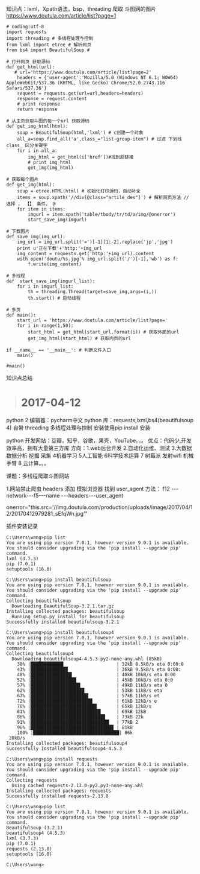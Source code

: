 知识点：lxml，Xpath语法，bsp，threading
爬取 斗图网的图片 https://www.doutula.com/article/list?page=1

    # coding:utf-8
    import requests
    import threading # 多线程处理与控制
    from lxml import etree # 解析网页
    from bs4 import BeautifulSoup #
    
    # 打开网页 获取源码
    def get_html(url):
       # url='https://www.doutula.com/article/list?page=2'
        headers = {'user-agent':'Mozilla/5.0 (Windows NT 6.1; WOW64) AppleWebKit/537.36 (KHTML, like Gecko) Chrome/52.0.2743.116 Safari/537.36'}
        request = requests.get(url=url,headers=headers)
        response = request.content
        # print response
        return response
    
    # 从主页获取斗图的每一个url 获取源码
    def get_img_html(html):
        soup = BeautifulSoup(html,'lxml') # c创建一个对象
        all_a=soup.find_all('a',class_="list-group-item") # 过滤 下划线 class_ 区分关键字
        for i in all_a:
            img_html = get_html(i['href'])#找到超链接
            # print img_html
            get_img(img_html)
    
    # 获取每个图片
    def get_img(html):
        soup = etree.HTML(html) # 初始化打印源码，自动补全
        items = soup.xpath('//div[@class="artile_des"]') # 解析网页方法 // 选择 ， 【】 条件， @
        for item in items:
            imgurl = item.xpath('table/tbody/tr/td/a/img/@onerror')
            start_save_img(imgurl)
    
    # 下载图片
    def save_img(img_url):
        img_url = img_url.split('=')[-1][1:-2].replace('jp','jpg')
        print u'正在下载'+'http:'+img_url
        img_content = requests.get('http:'+img_url).content
        with open('doutu/%s.jpg'% img_url.split('/')[-1],'wb') as f:
            f.write(img_content)
    
    # 多线程
    def  start_save_img(imgurl_list):
        for i in imgurl_list:
            th = threading.Thread(target=save_img,args=(i,))
            th.start() # 启动线程
    
    # 多页
    def main():
        start_url = 'https://www.doutula.com/article/list?page='
        for i in range(1,50):
            start_html = get_html(start_url.format(i)) # 获取外面的url
            get_img_html(start_html) # 获取内页的url
    
    if __name__ == '__main__': # 判断文件入口
        main()
    
    #main()


知识点总结
># 2017-04-12
python 2 编辑器：pycharm中文
python 库：requests,lxml,bs4(beautifulsoup 4) 自带 threading 多线程处理与控制
安装使用pip install 安装
>
python 开发网站：豆瓣，知乎，谷歌，果壳，YouTube。。。
优点：代码少,开发效率高，拥有大量第三方库
方向：1.web后台开发
    2.自动化运维、测试
    3.大数据 数据分析 挖掘 采集
    4机器学习
    5人工智能
    6科学技术运算
    7 树莓派 发射wifi 机械手臂
    8 云计算。。。
>
课题：多线程爬取斗图网站
>
1.网站禁止爬虫
headers 添加
模拟浏览器
找到 user_agent 方法： f12 ---network---f5---name ---headers---user_agent
>
onerror="this.src='//img.doutula.com/production/uploads/image/2017/04/12/20170412979281_sEfqWn.jpg'"

插件安装记录

    C:\Users\wang>pip list
    You are using pip version 7.0.1, however version 9.0.1 is available.
    You should consider upgrading via the 'pip install --upgrade pip' command.
    lxml (3.7.3)
    pip (7.0.1)
    setuptools (16.0)
    
    C:\Users\wang>pip install beautifulsoup
    You are using pip version 7.0.1, however version 9.0.1 is available.
    You should consider upgrading via the 'pip install --upgrade pip' command.
    Collecting beautifulsoup
      Downloading BeautifulSoup-3.2.1.tar.gz
    Installing collected packages: beautifulsoup
      Running setup.py install for beautifulsoup
    Successfully installed beautifulsoup-3.2.1
    
    C:\Users\wang>pip install beautifulsoup4
    You are using pip version 7.0.1, however version 9.0.1 is available.
    You should consider upgrading via the 'pip install --upgrade pip' command.
    Collecting beautifulsoup4
      Downloading beautifulsoup4-4.5.3-py2-none-any.whl (85kB)
        38% |████████████▎                   | 32kB 8.5kB/s eta 0:00:0
        43% |█████████████▉                  | 36kB 9.5kB/s eta 0:00:
        48% |███████████████▍                | 40kB 10kB/s eta 0:00
        52% |█████████████████               | 45kB 10kB/s eta 0:0
        57% |██████████████████▌             | 49kB 11kB/s eta 0
        62% |████████████████████            | 53kB 11kB/s eta
        67% |█████████████████████▌          | 57kB 11kB/s et
        72% |███████████████████████         | 61kB 12kB/s e
        76% |████████████████████████▋       | 65kB 12kB/s
        81% |██████████████████████████▏     | 69kB 12kB
        86% |███████████████████████████▊    | 73kB 22k
        91% |█████████████████████████████▎  | 77kB 2
        96% |██████████████████████████████▉ | 81kB
        100% |████████████████████████████████| 86k
     20kB/s
    Installing collected packages: beautifulsoup4
    Successfully installed beautifulsoup4-4.5.3
    
    C:\Users\wang>pip install requests
    You are using pip version 7.0.1, however version 9.0.1 is available.
    You should consider upgrading via the 'pip install --upgrade pip' command.
    Collecting requests
      Using cached requests-2.13.0-py2.py3-none-any.whl
    Installing collected packages: requests
    Successfully installed requests-2.13.0
    
    C:\Users\wang>pip list
    You are using pip version 7.0.1, however version 9.0.1 is available.
    You should consider upgrading via the 'pip install --upgrade pip' command.
    BeautifulSoup (3.2.1)
    beautifulsoup4 (4.5.3)
    lxml (3.7.3)
    pip (7.0.1)
    requests (2.13.0)
    setuptools (16.0)
    
    C:\Users\wang>
